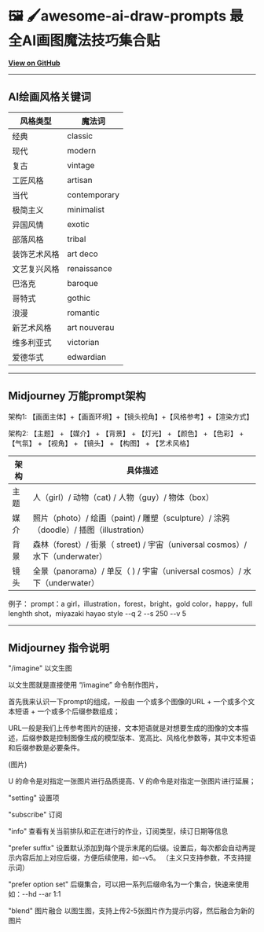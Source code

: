 <p align="center"><h1>🖼️ 🖌️awesome-ai-draw-prompts 最全AI画图魔法技巧集合贴</h1></p>


**[View on GitHub](https://github.com/Nolookpassit/awesome-ai-draw-prompts)**



---
## AI绘画风格关键词

|  风格类型   | 魔法词  |
|  ----     | ----  |
| 经典      | classic |
| 现代      | modern |
|复古       | vintage |
| 工匠风格  | artisan |
| 当代      | contemporary |
| 极简主义 | minimalist |
| 异国风情 | exotic |
| 部落风格 | tribal |
| 装饰艺术风格 | art deco |
| 文艺复兴风格  | renaissance |
| 巴洛克    | baroque |
| 哥特式    | gothic |
| 浪漫      | romantic |
| 新艺术风格 | art nouverau |
| 维多利亚式 | victorian |
| 爱德华式  | edwardian |

---
## Midjourney⁢ 万能prompt架构

架构1:
【画面主体】+【画面环境】+【镜头视角】+【风格参考】+【渲染方式】




架构2:
【主题】 + 【媒介】 + 【背景】 + 【灯光】 + 【颜色】 + 【色彩】 + 【气氛】 + 【视角】 + 【镜头】 + 【构图】 + 【艺术风格】


|  架构   | 具体描述  |
|  ----     | ----  |
| 主题     | 人（girl）/ 动物（cat) / 人物（guy）/ 物体（box）|
| 媒介     | 照片（photo）/ 绘画（paint) / 雕塑（sculpture）/ 涂鸦（doodle）/ 插图（illustration）|
| 背景     | 森林（forest）/ 街景（ street) / 宇宙（universal cosmos）/ 水下（underwater）|
| 镜头    | 全景（panorama）/ 单反（ ) / 宇宙（universal cosmos）/ 水下（underwater）|



例子： prompt：a girl，illustration，forest，bright，gold color，happy，full lenghth shot，miyazaki hayao style --q 2 --s 250 --v 5


---
## Midjourney⁢ 指令说明

"/imagine" 以文生图

以文生图就是直接使用 “/imagine” 命令制作图片，

首先我来认识一下prompt的组成，一般由 一个或多个图像的URL + 一个或多个文本短语 + 一个或多个后缀参数组成；

URL一般是我们上传参考图片的链接，文本短语就是对想要生成的图像的文本描述，后缀参数是控制图像生成的模型版本、宽高比、风格化参数等，其中文本短语和后缀参数是必要条件。

(图片)

U 的命令是对指定一张图片进行品质提高、V 的命令是对指定一张图片进行延展；




"setting" 设置项

"subscribe" 订阅


"info" 
查看有关当前排队和正在进行的作业，订阅类型，续订日期等信息

"prefer suffix"
设置默认添加到每个提示末尾的后缀。设置后，每次都会自动再提示内容后加上对应后缀，方便后续使用，如--v5。 （主义只支持参数，不支持提示词）


"prefer option set"
后缀集合，可以把一系列后缀命名为一个集合，快速来使用
如：--hd --ar 1:1

"blend" 图片融合
以图生图，支持上传2-5张图片作为提示内容，然后融合为新的图片







